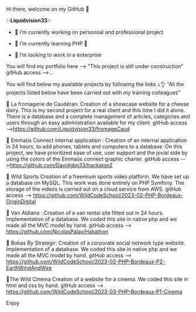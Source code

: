  Hi there, welcome on my GitHub 👋

✨**Liquidvision33**✨ 

- 🔭 I’m currently working on personnal and professional project 

- 🌱 I’m currently learning PHP 👀
  
- 👯 I’m looking to work in a enterprise

You will find my portfolio here --> "This project is still under construction"
gitHub access -->...

You will find below my available projects by following the links ⤵️👌
"All the projects listed below have been carried out with my training colleagues"

🧀 La fromagerie de Caudéran:
Creation of a showcase website for a cheese dairy. This is my second project for a real client and this time I did it alone. There is a database and a complete management of articles, categories and users through an easy administration available for my client.
gitHub access -->https://github.com/Liquidvision33/fromageCaud

🧤 Emmaüs Connect internal application :
Creation of an internal application in 24 hours, to add phones, tablets and computers to a database. On this project, we have prioritized ease of use, user support and the jovial side by using the colors of the Emmaüs connect graphic charter.
gitHub access -->https://github.com/Davidgbn33/hackaton2

🏀 Wild Sports
Creation of a freemium sports video platform. We have set up a database on MySQL. This work was done entirely on PHP Symfony. The storage of the videos is carried out on a cloud service from AWS.
gitHub access --> https://github.com/WildCodeSchool/2023-02-PHP-Bordeaux-OriginDigital

🚐 Van Aldiana :
Creation of a van rental site fitted out in 24 hours. Implementation of a database. We coded this site in native php and we made all the MVC model by hand.
gitHub access --> https://github.com/NicolasPalay/Hakathon

👥 Bokas By Strategir:
Creation of a corporate social network type website. Implementation of a database. We coded this site in native php and we made all the MVC model by hand.
gitHub access --> https://github.com/WildCodeSchool/2023-02-PHP-Bordeaux-P2-EarthWindAndWire

🎥The Wild Cinema
Creation of a website for a cinema. We coded this site in html and css by hand.
gitHub access --> https://github.com/WildCodeSchool/2023-03-PHP-Bordeaux-P1-Cinema


Enjoy


